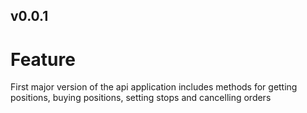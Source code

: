 ## v0.0.1
# Feature
First major version of the api application includes methods for getting positions, buying positions, setting stops and cancelling orders